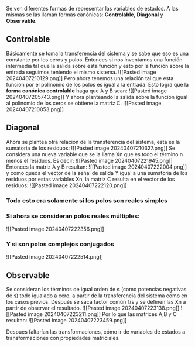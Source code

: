 Se ven diferentes formas de representar las variables de estados. A las mismas se las llaman formas canónicas: **Controlable**, **Diagonal** y **Observable**.

## Controlable
Básicamente se toma la transferencia del sistema y se sabe que eso es una constante por los ceros y polos. Entonces si nos inventamos una función intermedia tal que la salida sobre esta función y esto por la función sobre la entrada seguimos teniendo el mismo sistema.
![[Pasted image 20240407210129.png]]
Pero ahora tenemos una relación tal que esta función por el polinomio de los polos es igual a la entrada.
Esto logra que la **forma canónica controlable** haga que A y B sean:
![[Pasted image 20240407205743.png]]
Y ahora planteando la salida sobre la función  igual al polinomio de los ceros se obtiene la matriz C.
![[Pasted image 20240407210053.png]]

## Diagonal
Ahora se plantea otra relación de la transferencia del sistema, esta es la sumatoria de los residuos:
![[Pasted image 20240407210327.png]]
Se considera una nueva variable que se la llama Xn que es todo el término n menos el residuos. Es decir:
![[Pasted image 20240407221945.png]]
Entonces la matriz A y B resultan:
![[Pasted image 20240407222004.png]]
y como queda el vector de la señal de salida Y igual a una sumatoria de los residuos por estas variables Xn, la matriz C resulta en el vector de los residuos:
![[Pasted image 20240407222120.png]]
### Todo esto era solamente si los polos son reales simples

### Si ahora se consideran polos reales múltiples:
![[Pasted image 20240407222356.png]]

### Y si son polos complejos conjugados
![[Pasted image 20240407222514.png]]

## Observable 
Se consideran los términos de igual orden de **s** (como potencias negativas de s) todo igualado a cero, a partir de la transferencia del sistema como en los casos previos.
Después se saca factor común 1/s y se definen las Xn a partir de observar el resultado.
![[Pasted image 20240407223138.png]]
![[Pasted image 20240407223211.png]]
Por lo que las matrices A,B y C resultan:
![[Pasted image 20240407223459.png]]

Despues faltarían las transformaciones, cómo ir de variables de estados a transformaciones con propiedades matriciales.